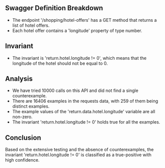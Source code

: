 ## Swagger Definition Breakdown
- The endpoint '/shopping/hotel-offers' has a GET method that returns a list of hotel offers.
- Each hotel offer contains a 'longitude' property of type number.

## Invariant
- The invariant is 'return.hotel.longitude != 0', which means that the longitude of the hotel should not be equal to 0.

## Analysis
- We have tried 10000 calls on this API and did not find a single counterexample.
- There are 16406 examples in the requests data, with 259 of them being distinct examples.
- The example values of the 'return.data.hotel.longitude' variable are all non-zero.
- The invariant 'return.hotel.longitude != 0' holds true for all the examples.

## Conclusion
Based on the extensive testing and the absence of counterexamples, the invariant 'return.hotel.longitude != 0' is classified as a true-positive with high confidence.
